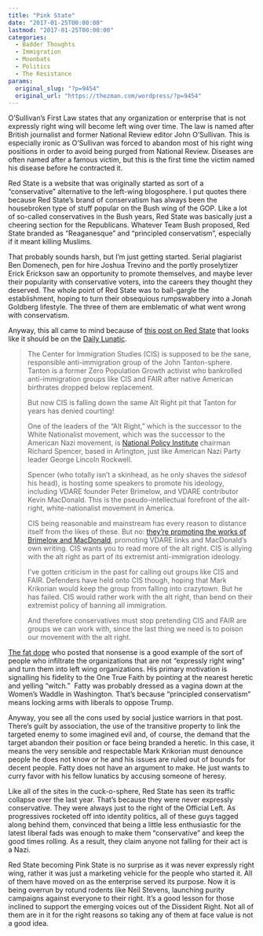 ```yaml
---
title: "Pink State"
date: "2017-01-25T00:00:00"
lastmod: "2017-01-25T00:00:00"
categories:
  - Badder Thoughts
  - Immigration
  - Moonbats
  - Politics
  - The Resistance
params:
  original_slug: "?p=9454"
  original_url: "https://thezman.com/wordpress/?p=9454"
---
```


O’Sullivan’s First Law states that any organization or enterprise that
is not expressly right wing will become left wing over time. The law is
named after British journalist and former National Review editor John
O’Sullivan. This is especially ironic as O’Sullivan was forced to
abandon most of his right wing positions in order to avoid being purged
from National Review. Diseases are often named after a famous victim,
but this is the first time the victim named his disease before he
contracted it.

Red State is a website that was originally started as sort of a
“conservative” alternative to the left-wing blogosphere. I put quotes
there because Red State’s brand of conservatism has always been the
housebroken type of stuff popular on the Bush wing of the GOP. Like a
lot of so-called conservatives in the Bush years, Red State was
basically just a cheering section for the Republicans. Whatever Team
Bush proposed, Red State branded as “Reaganesque” and “principled
conservatism”, especially if it meant killing Muslims.

That probably sounds harsh, but I’m just getting started. Serial
plagiarist Ben Domenech, pen for hire Joshua Trevino and the portly
proselytizer Erick Erickson saw an opportunity to promote themselves,
and maybe lever their popularity with conservative voters, into the
careers they thought they deserved. The whole point of Red State was to
ball-gargle the establishment, hoping to turn their obsequious
rumpswabbery into a Jonah Goldberg lifestyle. The three of them are
emblematic of what went wrong with conservatism.

Anyway, this all came to mind because of <a
href="http://www.redstate.com/neil_stevens/2017/01/24/uh-oh-center-immigration-studies-teams-alt-right/"
target="_blank">this post on Red State</a> that looks like it should be
on the
<a href="http://www.dailykos.com/" target="_blank">Daily Lunatic</a>.

> The Center for Immigration Studies (CIS) is supposed to be the sane,
> responsible anti-immigration group of the John Tanton-sphere. Tanton
> is a former Zero Population Growth activist who bankrolled
> anti-immigration groups like CIS and FAIR after native American
> birthrates dropped below replacement.
>
> But now CIS is falling down the same Alt Right pit that Tanton for
> years has denied courting!
>
> One of the leaders of the “Alt Right,” which is the successor to the
> White Nationalist movement, which was the successor to the American
> Nazi movement, is [National Policy Institute](http://npievents.com/)
> chairman Richard Spencer, based in Arlington, just like American Nazi
> Party leader George Lincoln Rockwell.
>
> Spencer (who totally isn’t a skinhead, as he only shaves the *sides*of
> his head), is hosting some speakers to promote his ideology, including
> VDARE founder Peter Brimelow, and VDARE contributor Kevin MacDonald.
> This is the pseudo-intellectual forefront of the alt-right,
> white-nationalist movement in America.
>
> CIS being reasonable and mainstream has every reason to distance
> itself from the likes of these. But no: [they’re promoting the works
> of Brimelow and
> MacDonald](http://us4.campaign-archive1.com/?u=11002b90be7384b380b467605&id=16c01f382f&e=79b659de76#16),
> promoting VDARE links and MacDonald’s own writing. CIS wants you to
> read more of the alt right. CIS is allying with the alt right as part
> of its extremist anti-immigration ideology.
>
> I’ve gotten criticism in the past for calling out groups like CIS and
> FAIR. Defenders have held onto CIS though, hoping that Mark Krikorian
> would keep the group from falling into crazytown. But he has failed.
> CIS would rather work with the alt right, than bend on their extremist
> policy of banning all immigration.
>
> And therefore conservatives must stop pretending CIS and FAIR are
> groups we can work with, since the last thing we need is to poison our
> movement with the alt right.

<a href="https://www.linkedin.com/in/neil-stevens-04141715"
target="_blank">The fat dope</a> who posted that nonsense is a good
example of the sort of people who infiltrate the organizations that are
not “expressly right wing” and turn them into left wing organizations.
His primary motivation is signalling his fidelity to the One True Faith
by pointing at the nearest heretic and yelling “witch.”  Fatty was
probably dressed as a vagina down at the Women’s Waddle in Washington.
That’s because “principled conservatism” means locking arms with
liberals to oppose Trump.

Anyway, you see all the cons used by social justice warriors in that
post. There’s guilt by association, the use of the transitive property
to link the targeted enemy to some imagined evil and, of course, the
demand that the target abandon their position or face being branded a
heretic. In this case, it means the very sensible and respectable Mark
Krikorian must denounce people he does not know or he and his issues are
ruled out of bounds for decent people. Fatty does not have an argument
to make. He just wants to curry favor with his fellow lunatics by
accusing someone of heresy.

Like all of the sites in the cuck-o-sphere, Red State has seen its
traffic collapse over the last year. That’s because they were never
expressly conservative. They were always just to the right of the
Official Left. As progressives rocketed off into identity politics, all
of these guys tagged along behind them, convinced that being a little
less enthusiastic for the latest liberal fads was enough to make them
“conservative” and keep the good times rolling. As a result, they
claim anyone not falling for their act is a Nazi.

Red State becoming Pink State is no surprise as it was never expressly
right wing, rather it was just a marketing vehicle for the people who
started it. All of them have moved on as the enterprise served its
purpose. Now it is being overrun by rotund rodents like Neil Stevens,
launching purity campaigns against everyone to their right. It’s a good
lesson for those inclined to support the emerging voices out of the
Dissident Right. Not all of them are in it for the right reasons so
taking any of them at face value is not a good idea.
